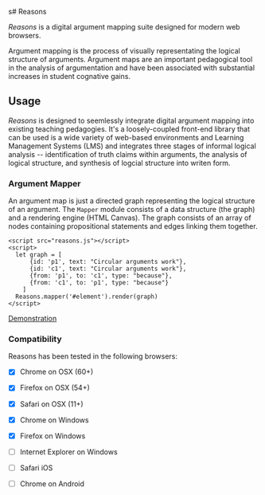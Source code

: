 s# Reasons

*Reasons* is a digital argument mapping suite designed for modern web browsers. 

Argument mapping is the process of visually representating the logical structure of arguments.  Argument maps are an important pedagogical tool in the analysis of argumentation and have been associated with substantial increases in student cognative gains.


## Usage

*Reasons* is designed to seemlessly integrate digital argument mapping into existing teaching pedagogies.  It's a loosely-coupled front-end library that can be used is a wide variety of web-based environments and Learning Management Systems (LMS) and integrates three stages of informal logical analysis -- identification of truth claims within arguments, the analysis of logical structure, and synthesis of logcial structure into writen form.


### Argument Mapper

An argument map is just a directed graph representing the logical structure of an argument.  The `Mapper` module consists of a data structure (the graph) and a rendering engine (HTML Canvas).  The graph consists of an array of nodes containing propositional statements and edges linking them together.

    <script src="reasons.js"></script>
    <script>
      let graph = [
          {id: 'p1', text: "Circular arguments work"},
          {id: 'c1', text: "Circular arguments work"},
          {from: 'p1', to: 'c1', type: "because"},
          {from: 'c1', to: 'p1', type: "because"}
        ]
      Reasons.mapper('#element').render(graph)
    </script>
    

[Demonstration](http://dave.kinkead.com.au/reasons/)


### Compatibility

Reasons has been tested in the following browsers:

  - [X] Chrome on OSX (60+)
  - [X] Firefox on OSX (54+)
  - [X] Safari on OSX (11+)
  - [x] Chrome on Windows 
  - [x] Firefox on Windows 
  - [ ] Internet Explorer on Windows  
  - [ ] Safari iOS
  - [ ] Chrome on Android

